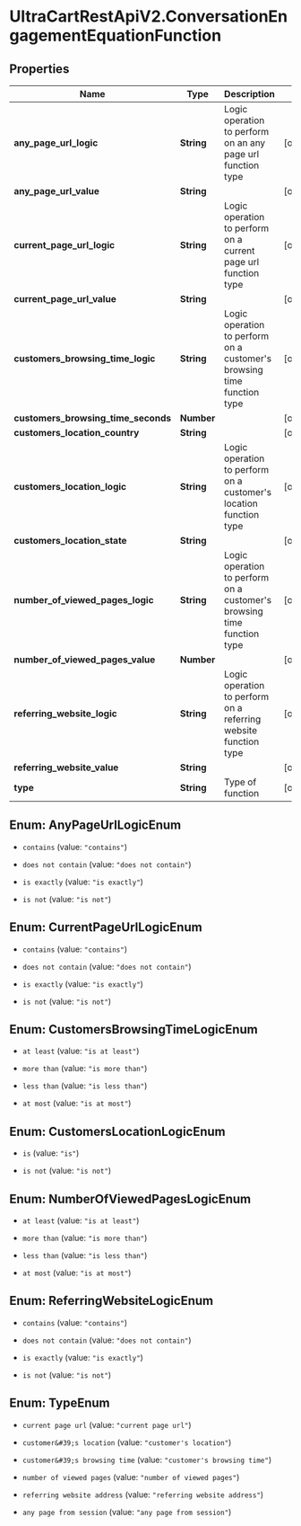 # UltraCartRestApiV2.ConversationEngagementEquationFunction

## Properties

Name | Type | Description | Notes
------------ | ------------- | ------------- | -------------
**any_page_url_logic** | **String** | Logic operation to perform on an any page url function type | [optional] 
**any_page_url_value** | **String** |  | [optional] 
**current_page_url_logic** | **String** | Logic operation to perform on a current page url function type | [optional] 
**current_page_url_value** | **String** |  | [optional] 
**customers_browsing_time_logic** | **String** | Logic operation to perform on a customer&#39;s browsing time function type | [optional] 
**customers_browsing_time_seconds** | **Number** |  | [optional] 
**customers_location_country** | **String** |  | [optional] 
**customers_location_logic** | **String** | Logic operation to perform on a customer&#39;s location function type | [optional] 
**customers_location_state** | **String** |  | [optional] 
**number_of_viewed_pages_logic** | **String** | Logic operation to perform on a customer&#39;s browsing time function type | [optional] 
**number_of_viewed_pages_value** | **Number** |  | [optional] 
**referring_website_logic** | **String** | Logic operation to perform on a referring website function type | [optional] 
**referring_website_value** | **String** |  | [optional] 
**type** | **String** | Type of function | [optional] 



## Enum: AnyPageUrlLogicEnum


* `contains` (value: `"contains"`)

* `does not contain` (value: `"does not contain"`)

* `is exactly` (value: `"is exactly"`)

* `is not` (value: `"is not"`)





## Enum: CurrentPageUrlLogicEnum


* `contains` (value: `"contains"`)

* `does not contain` (value: `"does not contain"`)

* `is exactly` (value: `"is exactly"`)

* `is not` (value: `"is not"`)





## Enum: CustomersBrowsingTimeLogicEnum


* `at least` (value: `"is at least"`)

* `more than` (value: `"is more than"`)

* `less than` (value: `"is less than"`)

* `at most` (value: `"is at most"`)





## Enum: CustomersLocationLogicEnum


* `is` (value: `"is"`)

* `is not` (value: `"is not"`)





## Enum: NumberOfViewedPagesLogicEnum


* `at least` (value: `"is at least"`)

* `more than` (value: `"is more than"`)

* `less than` (value: `"is less than"`)

* `at most` (value: `"is at most"`)





## Enum: ReferringWebsiteLogicEnum


* `contains` (value: `"contains"`)

* `does not contain` (value: `"does not contain"`)

* `is exactly` (value: `"is exactly"`)

* `is not` (value: `"is not"`)





## Enum: TypeEnum


* `current page url` (value: `"current page url"`)

* `customer&#39;s location` (value: `"customer's location"`)

* `customer&#39;s browsing time` (value: `"customer's browsing time"`)

* `number of viewed pages` (value: `"number of viewed pages"`)

* `referring website address` (value: `"referring website address"`)

* `any page from session` (value: `"any page from session"`)




